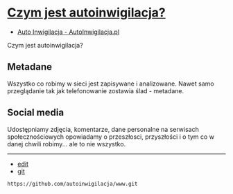 # [Czym jest autoinwigilacja?](https://www.autoinwigilacja.pl/)

+ [Auto Inwigilacja - AutoInwigilacja.pl](https://autoinwigilacja.github.io/www/#/)

Czym jest autoinwigilacja?

## Metadane
Wszystko co robimy w sieci jest zapisywane i analizowane.
Nawet samo przeglądanie tak jak telefonowanie zostawia ślad - metadane.


## Social media
Udostępniamy zdjęcia, komentarze, dane personalne na serwisach społecznościowych
opowiadamy o przeszłosci, przyszłości i o tym co w danej chwili robimy... ale to nie wszystko.

---
+ [edit](https://github.com/autoinwigilacja/www/edit/main/README.md)
+ [git](https://github.com/autoinwigilacja/www)
```
https://github.com/autoinwigilacja/www.git
```
